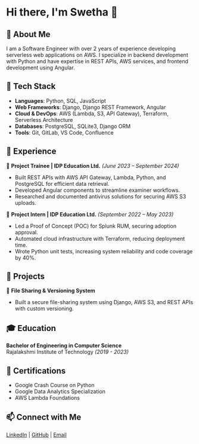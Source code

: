# Hi there, I'm Swetha 👋  

## 🚀 About Me  
I am a Software Engineer with over 2 years of experience developing serverless web applications on AWS. I specialize in backend development with Python and have expertise in REST APIs, AWS services, and frontend development using Angular.  

## 🔧 Tech Stack  
- **Languages**: Python, SQL, JavaScript  
- **Web Frameworks**: Django, Django REST Framework, Angular  
- **Cloud & DevOps**: AWS (Lambda, S3, API Gateway), Terraform, Serverless Architecture  
- **Databases**: PostgreSQL, SQLite3, Django ORM  
- **Tools**: Git, GitLab, VS Code, Confluence  

## 💼 Experience  
🔹 **Project Trainee | IDP Education Ltd.** *(June 2023 – September 2024)*  
- Built REST APIs with AWS API Gateway, Lambda, Python, and PostgreSQL for efficient data retrieval.  
- Developed Angular components to streamline examiner workflows.  
- Researched and documented antivirus solutions for securing AWS S3 uploads.  

🔹 **Project Intern | IDP Education Ltd.** *(September 2022 – May 2023)*  
- Led a Proof of Concept (POC) for Splunk RUM, securing adoption approval.  
- Automated cloud infrastructure with Terraform, reducing deployment time.  
- Wrote Python unit tests, increasing system reliability and code coverage by 40%.  

## 🔨 Projects  
🔹 **File Sharing & Versioning System**  
- Built a secure file-sharing system using Django, AWS S3, and REST APIs with custom versioning.   

## 🎓 Education  
**Bachelor of Engineering in Computer Science**  
Rajalakshmi Institute of Technology *(2019 - 2023)*  

## 📜 Certifications  
- Google Crash Course on Python  
- Google Data Analytics Specialization  
- AWS Lambda Foundations  

## 📫 Connect with Me  
[LinkedIn](https://www.linkedin.com/in/sr-swetha/) | [GitHub](https://github.com/swethasridhar0509) | [Email](mailto:swethasridhar.er@gmail.com)  
